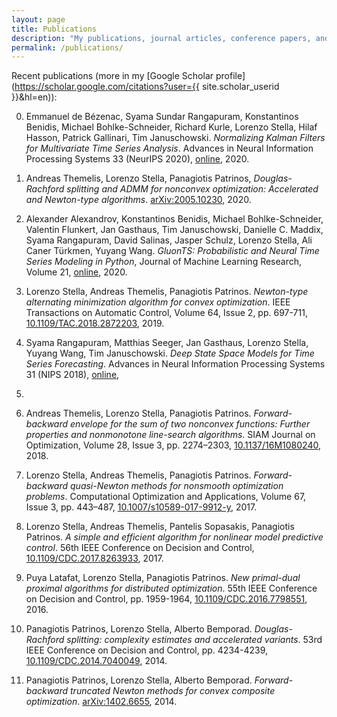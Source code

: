 ```yaml
---
layout: page
title: Publications
description: "My publications, journal articles, conference papers, and research-related stuff."
permalink: /publications/
---
```


Recent publications (more in my [Google Scholar profile](https://scholar.google.com/citations?user={{ site.scholar_userid }}&hl=en)):

0. Emmanuel de Bézenac, Syama Sundar Rangapuram, Konstantinos Benidis,
Michael Bohlke-Schneider, Richard Kurle, Lorenzo Stella, Hilaf Hasson,
Patrick Gallinari, Tim Januschowski.
*Normalizing Kalman Filters for Multivariate Time Series Analysis*.
Advances in Neural Information Processing Systems 33 (NeurIPS 2020),
[online](https://papers.nips.cc/paper/2020/hash/1f47cef5e38c952f94c5d61726027439-Abstract.html), 2020.

0. Andreas Themelis, Lorenzo Stella, Panagiotis Patrinos,
*Douglas-Rachford splitting and ADMM for nonconvex optimization: Accelerated and Newton-type algorithms*.
[arXiv:2005.10230](https://arxiv.org/abs/2005.10230), 2020.

0. Alexander Alexandrov, Konstantinos Benidis, Michael Bohlke-Schneider,
Valentin Flunkert, Jan Gasthaus, Tim Januschowski, Danielle C. Maddix,
Syama Rangapuram, David Salinas, Jasper Schulz, Lorenzo Stella,
Ali Caner Türkmen, Yuyang Wang.
*GluonTS: Probabilistic and Neural Time Series Modeling in Python*,
Journal of Machine Learning Research, Volume 21,
[online](http://jmlr.org/papers/v21/19-820.html), 2020.

0. Lorenzo Stella, Andreas Themelis, Panagiotis Patrinos.
*Newton-type alternating minimization algorithm for convex optimization*.
IEEE Transactions on Automatic Control, Volume 64, Issue 2, pp. 697-711,
[10.1109/TAC.2018.2872203](https://ieeexplore.ieee.org/document/8472357), 2019.

0. Syama Rangapuram, Matthias Seeger, Jan Gasthaus, Lorenzo Stella,
Yuyang Wang, Tim Januschowski.
*Deep State Space Models for Time Series Forecasting*. Advances in Neural
Information Processing Systems 31 (NIPS 2018),
[online](https://papers.nips.cc/paper/8004-deep-state-space-models-for-time-series-forecasting),
2018.

0. Andreas Themelis, Lorenzo Stella, Panagiotis Patrinos.
*Forward-backward envelope for the sum of two nonconvex functions: Further
properties and nonmonotone line-search algorithms*.
SIAM Journal on Optimization, Volume 28, Issue 3, pp. 2274–2303,
[10.1137/16M1080240](https://doi.org/10.1137/16M1080240), 2018.

0. Lorenzo Stella, Andreas Themelis, Panagiotis Patrinos.
*Forward-backward quasi-Newton methods for nonsmooth optimization problems*.
Computational Optimization and Applications, Volume 67, Issue 3, pp. 443–487,
[10.1007/s10589-017-9912-y](https://doi.org/10.1007/s10589-017-9912-y), 2017.

0. Lorenzo Stella, Andreas Themelis, Pantelis Sopasakis, Panagiotis Patrinos.
*A simple and efficient algorithm for nonlinear model predictive control*.
56th IEEE Conference on Decision and Control,
[10.1109/CDC.2017.8263933](https://doi.org/10.1109/CDC.2017.8263933), 2017.

0. Puya Latafat, Lorenzo Stella, Panagiotis Patrinos.
*New primal-dual proximal algorithms for distributed optimization*.
55th IEEE Conference on Decision and Control, pp. 1959-1964,
[10.1109/CDC.2016.7798551](https://doi.org/10.1109/CDC.2016.7798551), 2016.

0. Panagiotis Patrinos, Lorenzo Stella, Alberto Bemporad.
*Douglas-Rachford splitting: complexity estimates and accelerated variants*.
53rd IEEE Conference on Decision and Control, pp. 4234-4239,
[10.1109/CDC.2014.7040049](https://doi.org/10.1109/CDC.2014.7040049), 2014.

0. Panagiotis Patrinos, Lorenzo Stella, Alberto Bemporad.
*Forward-backward truncated Newton methods for convex composite optimization*.
[arXiv:1402.6655](http://arxiv.org/abs/1402.6655), 2014.
